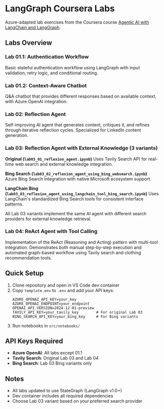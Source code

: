 # LangGraph Coursera Labs

Azure-adapted lab exercises from the Coursera course [Agentic AI with LangChain and LangGraph](https://www.coursera.org/learn/agentic-ai-with-langchain-and-langgraph/).

## Labs Overview

### Lab 01.1: Authentication Workflow
Basic stateful authentication workflow using LangGraph with input validation, retry logic, and conditional routing.

### Lab 01.2: Context-Aware Chatbot  
Q&A chatbot that provides different responses based on available context, with Azure OpenAI integration.

### Lab 02: Reflection Agent
Self-improving AI agent that generates content, critiques it, and refines through iterative reflection cycles. Specialized for LinkedIn content generation.

### Lab 03: Reflection Agent with External Knowledge (3 variants)

**Original (`lab03_01_reflexion_agent.ipynb`)**
Uses Tavily Search API for real-time web search and external knowledge integration.

**Bing Search (`lab03_02_reflexion_agent_using_bing_websearch.ipynb`)**  
Azure Bing Search integration with native Microsoft ecosystem support.

**LangChain Bing (`lab03_03_reflexion_agent_using_langchain_tool_bing_search.ipynb`)**
Uses LangChain's standardized Bing Search tools for consistent interface patterns.

All Lab 03 variants implement the same AI agent with different search providers for external knowledge retrieval.

### Lab 04: ReAct Agent with Tool Calling
Implementation of the ReAct (Reasoning and Acting) pattern with multi-tool integration. Demonstrates both manual step-by-step execution and automated graph-based workflow using Tavily search and clothing recommendation tools.

## Quick Setup

1. Clone repository and open in VS Code dev container
2. Copy `template.env` to `.env` and add your API keys:
   ```
   AZURE_OPENAI_API_KEY=your_key
   AZURE_OPENAI_ENDPOINT=your_endpoint  
   OPENAI_API_VERSION=2024-12-01-preview
   TAVILY_API_KEY=your_tavily_key        # For original Lab 03
   BING_SEARCH_API_KEY=your_bing_key     # For Bing variants
   ```
3. Run notebooks in `src/notebooks/`

## API Keys Required

- **Azure OpenAI**: All labs except 01.1
- **Tavily Search**: Original Lab 03 and Lab 04
- **Bing Search**: Lab 03 Bing variants only

## Notes

- All labs updated to use StateGraph (LangGraph v1.0+)
- Dev container includes all required dependencies
- Choose Lab 03 variant based on your preferred search provider